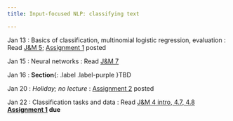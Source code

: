 ```yaml
---
title: Input-focused NLP: classifying text

---
```


Jan 13
: Basics of classification, multinomial logistic regression, evaluation
  : Read  [J&M 5](https://web.stanford.edu/~jurafsky/slp3/5.pdf); [Assignment 1](https://nasmith.github.io/NLP-winter25/assets/docs/A1.pdf) posted

Jan 15
: Neural networks
  : Read [J&M 7](https://web.stanford.edu/~jurafsky/slp3/7.pdf)

Jan 16
: **Section**{: .label .label-purple }TBD

Jan 20
: *Holiday; no lecture*
  : [Assignment 2](https://nasmith.github.io/NLP-winter25/assets/docs/A2.pdf) posted

Jan 22
: Classification tasks and data
  : Read [J&M 4 intro, 4.7, 4.8](https://web.stanford.edu/~jurafsky/slp3/4.pdf) **[Assignment 1](https://nasmith.github.io/NLP-winter25/assets/docs/A1.pdf) due**

